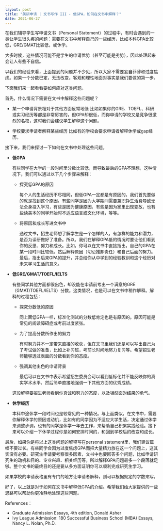 ```yaml
---
layout: post
title: "美研申请 | 文书写作 III - 低GPA，如何在文书中解释？"
date: 2021-06-27
---
```

在我们辅导学生写申请文书（Personal Statement）的过程中，有时会遇到的一类让学生很头疼的问题：需要在文书中解释自己的一些经历，比如本科GPA比较低，GRE/GMAT比较低，或休学。

大多时候，这些情况可能不是学生的申请优势（甚至可能是劣势），因此处理起来会让人有些不自信。

以我们的经验来看，上面提到的问题并不少见，所以大家不需要妄自菲薄和过度焦虑。如果一个分数已定，无法改变，客观和理性地面对事实是我们要做的第一步。

下面我们来一起看看要如何应对这类问题。

首先，什么情况下需要在文书中解释这些问题呢？

+ 某一个申请背景相对于其他方面反常地低
比如如果你的GRE、TOEFL、科研或实习经历等都是非常厉害的，但GPA却很低，而你申请的学校又是竞争很激烈的名校，这时我们会建议学生解释这个问题。

+ 学校要求申请者解释某些经历
比如有的学校会要求申请者解释休学或gap经历。

接下来，我们来探讨一下如何在文书中处理这些问题。

+ **低GPA**

  有些同学在大学的一段时间里分数比较低，而导致最后的GPA不理想，这种情况下，我们可以通过以下几个步骤来解释：

  + 探究低GPA的原因

    每个人的生活经历不尽相同，但低GPA一定都是有原因的。我们首先要做的就是找到这个原因。有些同学是因为大学期间需要兼职挣生活费导致无法全身投入学习，有些是因为健康原因，有些是因为家里出现变故，也有些读美本的同学开始时不适应语言或文化环境，等等。

  + 将原因和成长写进文书中

    通过文书，招生老师想了解学生是一个怎样的人，有怎样的能力和潜力，是否为读研做好了准备。所以，我们在解释GPA低的情况时要让他们看到你的反思、努力和成长。比如，你可以在文书中直接指出，自己的GPA在某一段时间比较低。然后解释原因（切忌推卸责任）和自己后面的努力。最后，指出后来GPA的提升，并总结你从中学到的经验教训和这个经历对未来学习生活的意义。

+ **低GRE/GMAT/TOEFL/IELTS**

  有些同学其他方面都很出色，却没能在申请前考出一个满意的GRE（GMAT/TOEFL/IELTS）分数。这类情况，也是可以在文书中稍作解释。解释的过程包括：

  + 探究分数低的原因

    同上面低GPA一样，标准化测试的分数低肯定也是有原因的。原因可能是常见的阅读障碍症或考前过度紧张。

  + 为了提高分数所作出的努力

    有时努力并不一定带来直接的收获，但在文书里我们还是可以写出自己为了考试做的准备，比如上补习班，考前长时间地努力复习等。希望招生老师能够透过表面的分数看到你的态度。

  + 强调其他出色的申请背景

    最后可以在文书中表示希望招生委员会可以看到低标化并不能反映你的真实学术水平，然后简单直接地强调一下其他方面的优秀成绩。

  这段解释要招生老师看到你真诚和努力的态度，以及坦然面对结果的勇气。

+ **休学经历**

  本科中途休学一段时间也是较常见的一种情况。与上面类似，在文书中，需要你解释休学的原因或动机，比如有的同学因为不适应大学生活，决定通过休学来调整步调，也有的同学是休学一年去工作，来帮助自己积累实践经验。接下来可以介绍一下休学过程你是如何安排时间的，和回到学校后的改变和成长。


最后，如果你是将以上这类问题的解释写在personal statement里，我们建议篇幅不要过长。有些同学会因为过度焦虑GPA而把大量精力放在这一个问题上，这其实没有必要。研究生申请要考察很多因素，文书中也要回答多个问题，比如申请研究生的动机和目的、专业兴趣、相关经历等。所以解释GPA问题最多一个段落就足够。整个文书的最终目的还是要从多方面证明你可以顺利完成研究生学习。

如果学校的申请表格里有专门的地方让申请者解释，则可以根据规定的字数来写。

好了，以上就是对于如何在文书中解释低GPA的介绍。希望我们给大家提供的一些思路可以帮助你更冷静地处理这些问题。

References：
+ Graduate Admission Essays, 4th edition, Donald Asher
+ Ivy League Admission: 180 Successful Business School (MBA) Essays, Nancy L. Nolan, Ph.D.
